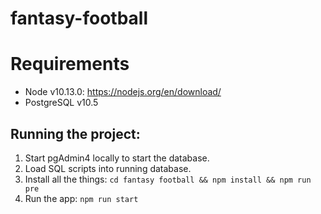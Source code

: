 # fantasy-football

# Requirements

- Node v10.13.0: https://nodejs.org/en/download/
- PostgreSQL v10.5

## Running the project:
1. Start pgAdmin4 locally to start the database.
1. Load SQL scripts into running database.
1. Install all the things:
  `cd fantasy football && npm install && npm run pre`
1. Run the app:
  `npm run start`
